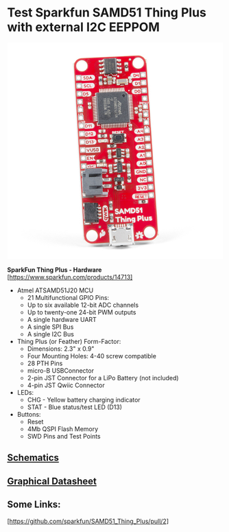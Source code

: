 # Test Sparkfun SAMD51 Thing Plus with external I2C EEPPOM

![SparkFun Thing Plus](./doc/14713-SparkFun_Thing_Plus_-_SAMD51-01.jpg)

**SparkFun Thing Plus - Hardware**
[https://www.sparkfun.com/products/14713]

- Atmel ATSAMD51J20 MCU
  - 21 Multifunctional GPIO Pins:
  - Up to six available 12-bit ADC channels
  - Up to twenty-one 24-bit PWM outputs
  - A single hardware UART
  - A single SPI Bus
  - A single I2C Bus
- Thing Plus (or Feather) Form-Factor:
  - Dimensions: 2.3" x 0.9"
  - Four Mounting Holes: 4-40 screw compatible
  - 28 PTH Pins
  - micro-B USBConnector
  - 2-pin JST Connector for a LiPo Battery (not included)
  - 4-pin JST Qwiic Connector
- LEDs:
  - CHG - Yellow battery charging indicator
  - STAT - Blue status/test LED (D13)
- Buttons:
  - Reset
  - 4Mb QSPI Flash Memory
  - SWD Pins and Test Points

## [Schematics](./doc/SAMD51_Thing_Plus_v10.pdf)

## [Graphical Datasheet](./doc/SAMD51_Thing_Plus_graphical_datasheet_v01-02.pdf)

## Some Links:

[https://github.com/sparkfun/SAMD51_Thing_Plus/pull/2]
